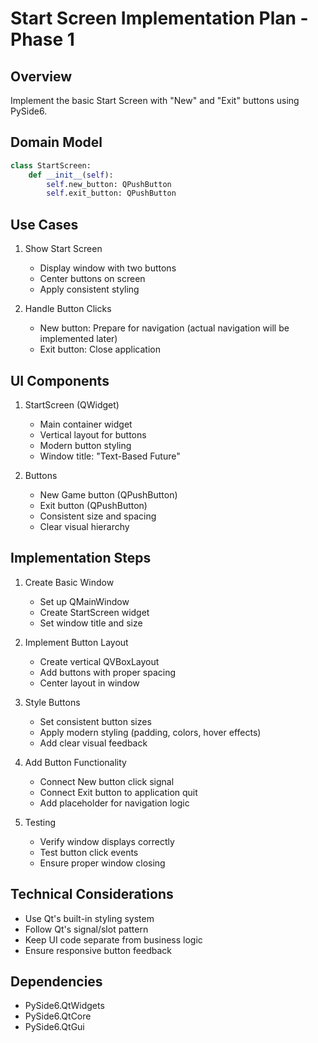# Start Screen Implementation Plan - Phase 1

## Overview
Implement the basic Start Screen with "New" and "Exit" buttons using PySide6.

## Domain Model
```python
class StartScreen:
    def __init__(self):
        self.new_button: QPushButton
        self.exit_button: QPushButton
```

## Use Cases
1. Show Start Screen
   - Display window with two buttons
   - Center buttons on screen
   - Apply consistent styling

2. Handle Button Clicks
   - New button: Prepare for navigation (actual navigation will be implemented later)
   - Exit button: Close application

## UI Components
1. StartScreen (QWidget)
   - Main container widget
   - Vertical layout for buttons
   - Modern button styling
   - Window title: "Text-Based Future"

2. Buttons
   - New Game button (QPushButton)
   - Exit button (QPushButton)
   - Consistent size and spacing
   - Clear visual hierarchy

## Implementation Steps
1. Create Basic Window
   - Set up QMainWindow
   - Create StartScreen widget
   - Set window title and size

2. Implement Button Layout
   - Create vertical QVBoxLayout
   - Add buttons with proper spacing
   - Center layout in window

3. Style Buttons
   - Set consistent button sizes
   - Apply modern styling (padding, colors, hover effects)
   - Add clear visual feedback

4. Add Button Functionality
   - Connect New button click signal
   - Connect Exit button to application quit
   - Add placeholder for navigation logic

5. Testing
   - Verify window displays correctly
   - Test button click events
   - Ensure proper window closing

## Technical Considerations
- Use Qt's built-in styling system
- Follow Qt's signal/slot pattern
- Keep UI code separate from business logic
- Ensure responsive button feedback

## Dependencies
- PySide6.QtWidgets
- PySide6.QtCore
- PySide6.QtGui 